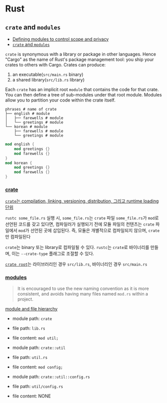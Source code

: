 <!-- @format -->

# Rust

## `crate` and `modules`

- [Defining modules to control scope and privacy](https://doc.rust-lang.org/book/ch07-02-defining-modules-to-control-scope-and-privacy.html)
- [`crate` and `modules`](https://www.cs.brandeis.edu/~cs146a/rust/doc-02-21-2015/book/crates-and-modules.html)

`crate` is synonymous with a library or package in other languages. Hence "Cargo" as the name of Rust's package management tool: you ship your crates to others with Cargo. Crates can produce:
1. an executable(`src/main.rs` binary)
2. a shared library(`src/lib.rs` library)

Each `crate` has an implicit root `module` that contains the code for that crate. You can then define a tree of sub-modules under that root module. Modules allow you to partition your code within the crate itself.

```shell
phrases # name of crate
├── english # module
│   ├── farewells # module
│   └── greetings # module
└── korean # module
    ├── farewells # module
    └── greetings # module
```

```rust
mod english {
    mod greetings {}
    mod farewells {}
}
mod korean {
    mod greetings {}
    mod farewells {}
}
```

### [crate](https://doc.rust-lang.org/rust-by-example/crates.html)

[`crate`는 compilation, linking, versioning, distribution, 그리고 runtime loading 단위](https://doc.rust-lang.org/reference/crates-and-source-files.html)

`rustc some_file.rs` 실행 시, `some_file.rs`는 `crate` 파일
`some_file.rs`가 `mod`로 선언된 코드를 갖고 있다면, 컴파일러가 실행되기 전에 모듈 파일의 컨텐츠는 `crate` 파일에서 `mod`가 선언된 곳에 삽입된다.
즉, 모듈은 개별적으로 컴파일되지 않으며, `crate`만 컴파일된다

`crate`는 binary 또는 library로 컴파일될 수 있다. `rustc`는 `crate`로 바이너리를 만들며, 이는 `--crate-type` 플래그로 조절할 수 있다.

[`crate root`](https://doc.rust-lang.org/book/ch07-02-defining-modules-to-control-scope-and-privacy.html)는 라이브러리인 경우 `src/lib.rs`, 바이너리인 경우 `src/main.rs`

### [modules](https://doc.rust-lang.org/reference/items/modules.html)

> It is encouraged to use the new naming convention as it is more consistent, and avoids having many files named `mod.rs` within a project.

[module and file hierarchy](https://doc.rust-lang.org/reference/items/modules.html)

- module path: `crate`
- file path: `lib.rs`
- file content: `mod util;`

- module path: `crate::util`
- file path: `util.rs`
- file content: `mod config;`

- module path: `crate::util::config.rs`
- file path: `util/config.rs`
- file content: NONE
